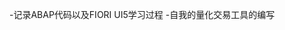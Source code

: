 -记录ABAP代码以及FIORI UI5学习过程
-自我的量化交易工具的编写

<!---
wx358165717/wx358165717 is a ✨ special ✨ repository because its `README.md` (this file) appears on your GitHub profile.
You can click the Preview link to take a look at your changes.
--->
